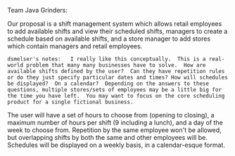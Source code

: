 Team Java Grinders:

Our proposal is a shift management system which allows retail employees to add available shifts and view their scheduled shifts, managers to create a schedule based on available shifts, 
and a store manager to add stores which contain managers and retail employees.

`dsmelser's notes:   I really like this conceptually.  This is a real-world problem that many many businesses have to solve.  How are available shifts defined by the user?  Can they have repetition rules or do they just specify particular dates and times? How will schedules be displayed?  On a calendar?  Depending on the answers to these questions, multiple stores/sets of employees may be a little big for the time you have left.  You may want to focus on the core scheduling product for a single fictional business.`

The user will have a set of hours to choose from (opening to closing), a maximum number of hours per shift (9 including a lunch), and a day of the week to choose from. 
Repetition by the same employee won't be allowed, but overlapping shifts by both the same and other employees will be.
Schedules will be displayed on a weekly basis, in a calendar-esque format.